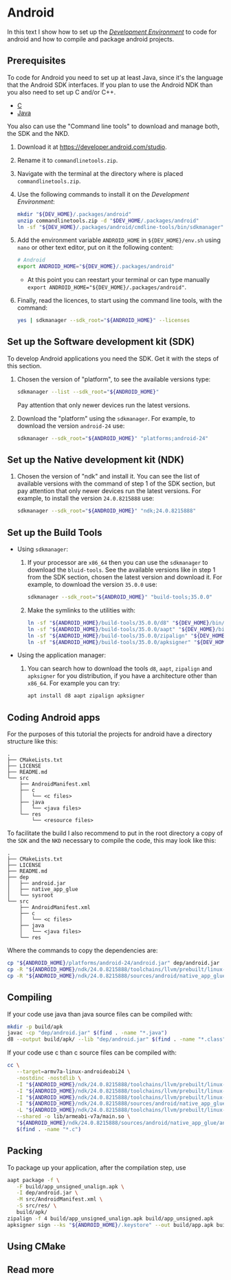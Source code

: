 # Android

In this text I show how to set up the
[*Development Environment*](README.md)
to code for android and how to compile and package android projects.

## Prerequisites

To code for Android you need to set up at least Java,
since it's the language that the Android SDK interfaces.
If you plan to use the Android NDK than you also need to
set up C and/or C++.

* [C](01-00_C.md)
* [Java](01-02_Java)

You also can use the "Command line tools" to download and manage
both, the SDK and the NKD.

1. Download it at <https://developer.android.com/studio>.
2. Rename it to `commandlinetools.zip`.
3. Navigate with the terminal at the directory where is placed `commandlinetools.zip`.
4. Use the following commands to install it on the *Development Environment*:

   ```sh
   mkdir "${DEV_HOME}/.packages/android"
   unzip commandlinetools.zip -d "$DEV_HOME/.packages/android"
   ln -sf "${DEV_HOME}/.packages/android/cmdline-tools/bin/sdkmanager" "${DEV_HOME}/bin/sdkmanager"
   ```

5. Add the environment variable `ANDROID_HOME` in `${DEV_HOME}/env.sh`
   using `nano` or other text editor, put on it the following content:

   ```sh
   # Android
   export ANDROID_HOME="${DEV_HOME}/.packages/android"
   ```

   * At this point you can reestart your terminal or can type manually
     `export ANDROID_HOME="${DEV_HOME}/.packages/android"`.

6. Finally, read the licences, to start using the command line tools, with the command:

   ```sh
   yes | sdkmanager --sdk_root="${ANDROID_HOME}" --licenses
   ```

## Set up the Software development kit (SDK)

To develop Android applications you need the SDK. Get it with the steps of this section.

1. Chosen the version of "platform", to see the available versions type:

   ```sh
   sdkmanager --list --sdk_root="${ANDROID_HOME}"
   ```

   Pay attention that only newer devices run the latest versions.

3. Download the "platform" using the `sdkmanager`.
   For example, to download the version `android-24` use:

   ```sh
   sdkmanager --sdk_root="${ANDROID_HOME}" "platforms;android-24"
   ```

## Set up the Native development kit (NDK)

1. Chosen the version of "ndk" and install it.
   You can see the list of available versions with the command of step 1 of the SDK section,
   but pay attention that only newer devices run the latest versions.
   For example, to install the version `24.0.8215888` use:

   ```sh
   sdkmanager --sdk_root="${ANDROID_HOME}" "ndk;24.0.8215888"
   ```

## Set up the Build Tools

* Using `sdkmanager`:

  1. If your processor are `x86_64` then you can use the `sdkmanager` to
     download the `bluid-tools`. See the available versions like in step 1
     from the SDK section, chosen the latest version and download it.
     For example, to download the version `35.0.0` use:

     ```sh
     sdkmanager --sdk_root="${ANDROID_HOME}" "build-tools;35.0.0"
     ```

  2. Make the symlinks to the utilities with:

     ```sh
     ln -sf "${ANDROID_HOME}/build-tools/35.0.0/d8" "${DEV_HOME}/bin/d8"
     ln -sf "${ANDROID_HOME}/build-tools/35.0.0/aapt" "${DEV_HOME}/bin/aapt"
     ln -sf "${ANDROID_HOME}/build-tools/35.0.0/zipalign" "${DEV_HOME}/bin/zipalign"
     ln -sf "${ANDROID_HOME}/build-tools/35.0.0/apksigner" "${DEV_HOME}/bin/apksigner"
     ```
* Using the application manager:

  1. You can search how to download the tools `d8`, `aapt`, `zipalign` and `apksigner`
     for you distribution, if you have a architecture other than `x86_64`.
     For example you can try:

     ```sh
     apt install d8 aapt zipalign apksigner
     ```

## Coding Android apps

For the purposes of this tutorial the projects for android
have a directory structure like this:

```
.
├── CMakeLists.txt
├── LICENSE
├── README.md
└── src
    ├── AndroidManifest.xml
    ├── c
    │   └── <c files>
    ├── java
    │   └── <java files>
    └── res
        └── <resource files>
```   

To facilitate the build I also recommend to put in the root directory
a copy of the `SDK` and the `NKD` necessary to compile the code,
this may look like this:

```
.
├── CMakeLists.txt
├── LICENSE
├── README.md
├── dep
│   ├── android.jar
│   ├── native_app_glue
│   └── sysroot
└── src
    ├── AndroidManifest.xml
    ├── c
    │   └── <c files>
    ├── java
    │   └── <java files>
    └── res
```

Where the commands to copy the dependencies are:

```sh
cp "${ANDROID_HOME}/platforms/android-24/android.jar" dep/android.jar
cp -R "${ANDROID_HOME}/ndk/24.0.8215888/toolchains/llvm/prebuilt/linux-x86_64/sysroot" dep/sysroot
cp -R "${ANDROID_HOME}/ndk/24.0.8215888/sources/android/native_app_glue" dep/native_app_glue
```

## Compiling

If your code use java than java source files can be compiled with:

```sh
mkdir -p build/apk
javac -cp "dep/android.jar" $(find . -name "*.java")
d8 --output build/apk/ --lib "dep/android.jar" $(find . -name "*.class")
```

If your code use c than c source files can be compiled with:

```sh
cc \
   --target=armv7a-linux-androideabi24 \
   -nostdinc -nostdlib \
   -I "${ANDROID_HOME}/ndk/24.0.8215888/toolchains/llvm/prebuilt/linux-x86_64/sysroot/usr/include" \
   -I "${ANDROID_HOME}/ndk/24.0.8215888/toolchains/llvm/prebuilt/linux-x86_64/sysroot/usr/include/linux" \
   -I "${ANDROID_HOME}/ndk/24.0.8215888/toolchains/llvm/prebuilt/linux-x86_64/sysroot/usr/include/arm-linux-androideabi" \
   -I "${ANDROID_HOME}/ndk/24.0.8215888/sources/android/native_app_glue" \
   -L "${ANDROID_HOME}/ndk/24.0.8215888/toolchains/llvm/prebuilt/linux-x86_64/sysroot/usr/lib/arm-linux-androideabi" \
   --shared -o lib/armeabi-v7a/main.so \
   "${ANDROID_HOME}/ndk/24.0.8215888/sources/android/native_app_glue/android_native_app_glue.c" \
   $(find . -name "*.c")
```

## Packing

To package up your application, after the compilation step, use

```sh
aapt package -f \
   -F build/app_unsigned_unalign.apk \
   -I dep/android.jar \
   -M src/AndroidManifest.xml \
   -S src/res/ \
   build/apk/
zipalign -f 4 build/app_unsigned_unalign.apk build/app_unsigned.apk
apksigner sign --ks "${ANDROID_HOME}/.keystore" --out build/app.apk build/app_unsigned.apk
```

## Using CMake


## Read more

